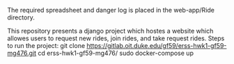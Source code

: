  The required spreadsheet and danger log is placed in the web-app/Ride directory.
 
This repository presents a django project which hostes a website which allowes users to request new rides, join rides, and take request rides.
Steps to run the project:
git clone https://gitlab.oit.duke.edu/gf59/erss-hwk1-gf59-mg476.git
cd erss-hwk1-gf59-mg476/
sudo docker-compose up

